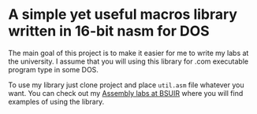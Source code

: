 # A simple yet useful macros library written in 16-bit nasm for DOS

The main goal of this project is to make it easier for me to write my labs at the university. I assume that you will
using this library for .com executable program type in some DOS.

To use my library just clone project and place <code>util.asm</code> file whatever you want. You can check out my [Assembly labs at BSUIR](https://github.com/amateomi/BSUIR-labs/tree/master/KPiYAP-Assembly) where you will find examples of using the library.
